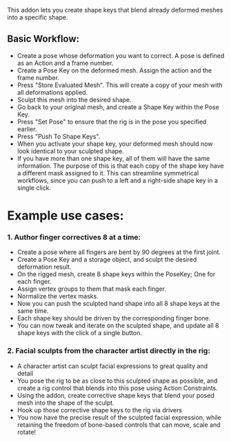 
This addon lets you create shape keys that blend already deformed meshes into a specific shape.

## Basic Workflow:
- Create a pose whose deformation you want to correct. A pose is defined as an Action and a frame number.
- Create a Pose Key on the deformed mesh. Assign the action and the frame number.
- Press "Store Evaluated Mesh". This will create a copy of your mesh with all deformations applied.
- Sculpt this mesh into the desired shape.
- Go back to your original mesh, and create a Shape Key within the Pose Key.
- Press "Set Pose" to ensure that the rig is in the pose you specified earlier.
- Press "Push To Shape Keys".
- When you activate your shape key, your deformed mesh should now look identical to your sculpted shape.
- If you have more than one shape key, all of them will have the same information. 
The purpose of this is that each copy of the shape key have a different mask assigned to it.
This can streamline symmetrical workflows, since you can push to a left and a right-side shape key in a single click.

# Example use cases:
### 1. Author finger correctives 8 at a time:
- Create a pose where all fingers are bent by 90 degrees at the first joint.
- Create a Pose Key and a storage object, and sculpt the desired deformation result.
- On the rigged mesh, create 8 shape keys within the PoseKey; One for each finger.
- Assign vertex groups to them that mask each finger.
- Normalize the vertex masks.
- Now you can push the sculpted hand shape into all 8 shape keys at the same time.
- Each shape key should be driven by the corresponding finger bone.
- You can now tweak and iterate on the sculpted shape, and update all 8 shape keys
with the click of a single button.

### 2. Facial sculpts from the character artist directly in the rig:
- A character artist can sculpt facial expressions to great quality and detail
- You pose the rig to be as close to this sculpted shape as possible, and create
a rig control that blends into this pose using Action Constraints.
- Using the addon, create corrective shape keys that blend your posed mesh into 
the shape of the sculpt.
- Hook up those corrective shape keys to the rig via drivers
- You now have the precise result of the sculpted facial expression, while retaining
the freedom of bone-based controls that can move, scale and rotate!
